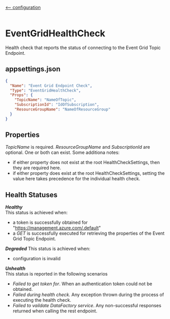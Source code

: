 [<-- configuration](/docs/configuration.md)
<br />
<br />
# EventGridHealthCheck
Health check that reports the status of connecting to the Event Grid Topic Endpoint.


## **appsettings.json**
```json
{
  "Name": "Event Grid Endpoint Check",
  "Type": "EventGridHealthCheck",
  "Props": {
    "TopicName": "NameOfTopic",
    "SubscriptionId": "IdOfSubscription",
    "ResourceGroupName": "NameOfResourceGroup"
  }
}
```

## Properties
_TopicName_ is required.
_ResourceGroupName_ and _SubscriptionId_ are optional.  One or both can exist.  Some additiona notes:
- if either property does not exist at the root HealthCheckSettings, then they are required here.
- if either property does exist at the root HealthCheckSettings, setting the value here takes precedence for the individual health check.

## Health Statuses
_**Healthy**_  
This status is achieved when:
- a token is successfully obtained for "https://management.azure.com/.default"
- a _GET_ is successfully executed for retrieving the properties of the Event Grid Topic Endpoint.

_**Degraded**_
This status is achieved when:
- configuration is invalid

_**Unhealth**_  
This status is reported in the following scenarios
- _Failed to get token for_.  When an authentication token could not be obtained.
- _Failed during health check_.  Any exception thrown during the process of executing the health check.
- _Failed to vaildate DataFactory service_.  Any non-successful responses returned when calling the rest endpoint.